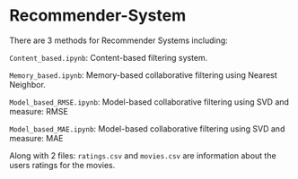 # Recommender-System
There are 3 methods for Recommender Systems including:

`Content_based.ipynb`: Content-based filtering system.

`Memory_based.ipynb`: Memory-based collaborative filtering using Nearest Neighbor.

`Model_based_RMSE.ipynb`: Model-based collaborative filtering using SVD and measure: RMSE

`Model_based_MAE.ipynb`: Model-based collaborative filtering using SVD and measure: MAE

Along with 2 files: `ratings.csv` and `movies.csv` are information about the users ratings for the movies.
